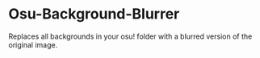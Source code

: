 # Osu-Background-Blurrer
Replaces all backgrounds in your osu! folder with a blurred version of the original image.
